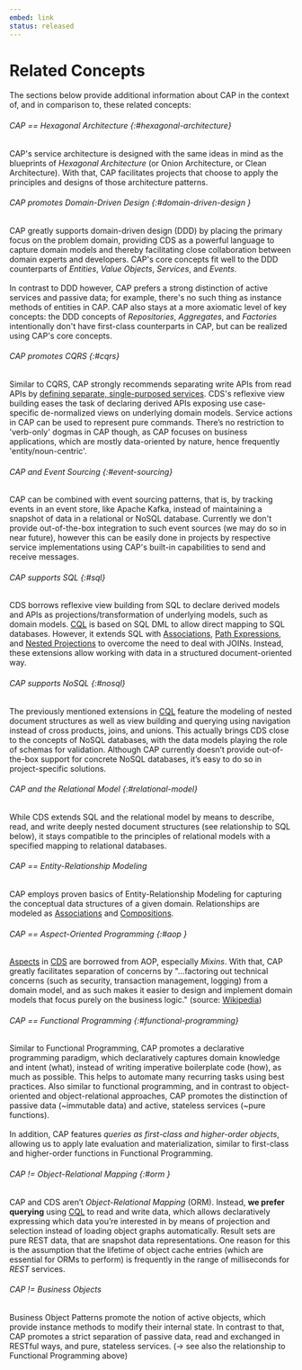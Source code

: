 ```yaml
---
embed: link
status: released
---
```


# Related Concepts

The sections below provide additional information about CAP in the context of, and in comparison to, these related concepts:

###### CAP == _Hexagonal Architecture_ {:#hexagonal-architecture}

CAP's service architecture is designed with the same ideas in mind as the blueprints of _Hexagonal Architecture_ (or Onion Architecture, or Clean Architecture). With that, CAP facilitates projects that choose to apply the principles and designs of those architecture patterns.


###### CAP promotes Domain-Driven Design {:#domain-driven-design }

CAP greatly supports domain-driven design (DDD) by placing the primary focus on the problem domain, providing CDS as a powerful language to capture domain models and thereby facilitating close collaboration between domain experts and developers. CAP's core concepts fit well to the DDD counterparts of _Entities_, _Value Objects_, _Services_, and _Events_.
<br><br>
In contrast to DDD however, CAP prefers a strong distinction of active services and passive data; for example, there's no such thing as instance methods of entities in CAP. CAP also stays at a more axiomatic level of key concepts: the DDD concepts of _Repositories_, _Aggregates_, and _Factories_ intentionally don't have first-class counterparts in CAP, but can be realized using CAP's core concepts.


###### CAP promotes CQRS {:#cqrs}

Similar to CQRS, CAP strongly recommends separating write APIs from read APIs by [defining separate, single-purposed services](../guides/providing-services#single-purposed-services). CDS's reflexive view building eases the task of declaring derived APIs exposing use case-specific de-normalized views on underlying domain models. Service actions in CAP can be used to represent pure commands. There’s no restriction to 'verb-only' dogmas in CAP though, as CAP focuses on business applications, which are mostly data-oriented by nature, hence frequently 'entity/noun-centric'.


###### CAP and Event Sourcing {:#event-sourcing}

CAP can be combined with event sourcing patterns, that is, by tracking events in an event store, like Apache Kafka, instead of maintaining a snapshot of data in a relational or NoSQL database. Currently we don't provide out-of-the-box integration to such event sources (we may do so in near future), however this can be easily done in projects by respective service implementations using CAP's built-in capabilities to send and receive messages.

###### CAP supports SQL {:#sql}

CDS borrows reflexive view building from SQL to declare derived models and APIs as projections/transformation of underlying models, such as domain models. [CQL](../cds/cql) is based on SQL DML to allow direct mapping to SQL databases. However, it extends SQL with [Associations](../cds/cdl.md#associations), [Path Expressions](../cds/cql#path-expressions), and [Nested Projections](../cds/cql#postfix-projections) to overcome the need to deal with JOINs. Instead, these extensions allow working with data in a structured document-oriented way.


###### CAP supports NoSQL {:#nosql}

The previously mentioned extensions in [CQL](../cds/cql) feature the modeling of nested document structures as well as view building and querying using navigation instead of cross products, joins, and unions. This actually brings CDS close to the concepts of NoSQL databases, with the data models playing the role of schemas for validation. Although CAP currently doesn’t provide out-of-the-box support for concrete NoSQL databases, it’s easy to do so in project-specific solutions.


###### CAP and the Relational Model {:#relational-model}

While CDS extends SQL and the relational model by means to describe, read, and write deeply nested document structures (see relationship to SQL below), it stays compatible to the principles of relational models with a specified mapping to relational databases.


###### CAP == Entity-Relationship Modeling

CAP employs proven basics of Entity-Relationship Modeling for capturing the conceptual data structures of a given domain. Relationships are modeled as [Associations](../cds/cdl#associations) and [Compositions](../cds/cdl#compositions).


###### CAP == Aspect-Oriented Programming {:#aop }

[Aspects](../cds/cdl#aspects) in [CDS](../cds) are borrowed from AOP, especially _Mixins_. With that, CAP greatly facilitates separation of concerns by "...factoring out technical concerns (such as security, transaction management, logging) from a domain model, and as such makes it easier to design and implement domain models that focus purely on the business logic." (source: [Wikipedia](https://en.wikipedia.org/wiki/Domain-driven_design#Relationship_to_other_ideas))


###### CAP == Functional Programming {:#functional-programming}

Similar to Functional Programming, CAP promotes a declarative programming paradigm, which declaratively captures domain knowledge and intent (what), instead of writing imperative boilerplate code (how), as much as possible. This helps to automate many recurring tasks using best practices. Also similar to functional programming, and in contrast to object-oriented and object-relational approaches, CAP promotes the distinction of passive data (~immutable data) and active, stateless services (~pure functions).
<br><br>
In addition, CAP features _queries as first-class and higher-order objects_, allowing us to apply late evaluation and materialization, similar to first-class and higher-order functions in Functional Programming.


###### CAP != Object-Relational Mapping {:#orm }

CAP and CDS aren’t _Object-Relational Mapping_ (ORM). Instead, **we prefer querying** using [CQL](../cds/cql) to read and write data, which allows declaratively expressing which data you’re interested in by means of projection and selection instead of loading object graphs automatically. Result sets are pure REST data, that are snapshot data representations. One reason for this is the assumption that the lifetime of object cache entries (which are essential for ORMs to perform) is frequently in the range of milliseconds for _REST_ services.

###### CAP != Business Objects

Business Object Patterns promote the notion of active objects, which provide instance methods to modify their internal state. In contrast to that, CAP promotes a strict separation of passive data, read and exchanged in RESTful ways, and pure, stateless services. (&rarr; see also the relationship to Functional Programming above)
